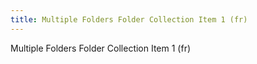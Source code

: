 ```yaml
---
title: Multiple Folders Folder Collection Item 1 (fr)
---
```

Multiple Folders Folder Collection Item 1 (fr)